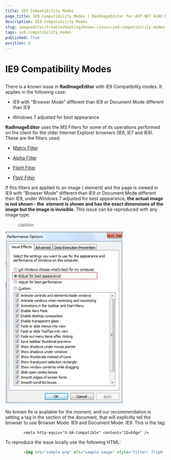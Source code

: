 ```yaml
---
title: IE9 Compatibility Modes
page_title: IE9 Compatibility Modes | RadImageEditor for ASP.NET AJAX Documentation
description: IE9 Compatibility Modes
slug: imageeditor/troubleshooting/known-issues/ie9-compatibility-modes
tags: ie9,compatibility,modes
published: True
position: 0
---
```


# IE9 Compatibility Modes



## 

There is a known issue in **RadImageEditor** with IE9 Compatibility modes. It applies in the following case:

* IE9 with "Browser Mode" different than IE9 or Document Mode different than IE9

* Windows 7 adjusted for best appearance

**RadImageEditor** uses the MS Filters for some of its operations performed on the client for the older Internet Explorer browsers (IE6, IE7 and IE8). These are the filters used:

* [Matrix Filter](http://msdn.microsoft.com/en-us/library/ms533014%28v=vs.85%29.aspx)

* [Alpha Filter](http://msdn.microsoft.com/en-us/library/ms532967%28v=vs.85%29.aspx)

* [FlipH Filter](http://msdn.microsoft.com/en-us/library/ms532992%28v=vs.85%29.aspx)

* [FlipV Filter](http://msdn.microsoft.com/en-us/library/ms532994%28v=vs.85%29.aspx)

If this filters are applied to an image ( <img/>element) and the page is viewed in IE9 with "Browser Mode" different than IE9 or Document Mode different than IE9, under Windows 7 adjusted for best appearance, **the actual image is not shown - the <img/> element is shown and has the exact dimensions of the image but the image is invisible**. This issue can be reproduced with any image type.
>caption 

![radimageeditor-best-appearance](images/radimageeditor-best-appearance.jpg)

No known fix is available for the moment, and our recommendation is setting a <meta/> tag in the <head/> section of the document, that will explicitly tell the browser to use Browser Mode: IE9 and Document Mode: IE9. This is the <meta/> tag:

````ASPNET
	    <meta http-equiv="X-UA-Compatible" content="IE=Edge" />
````



To reproduce the issue locally use the following HTML:

````HTML
	    <img src="sample.png" alt="sample image" style="filter: flipH flipV progid:DXImageTransform.Microsoft.Alpha(style=0,opacity=100) progid:DXImageTransform.Microsoft.Matrix(M11='1.0', sizingmethod='auto expand" />
````


